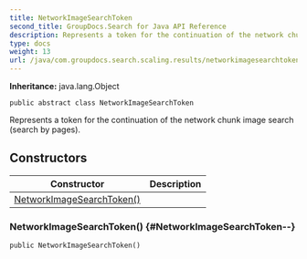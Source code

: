 ```yaml
---
title: NetworkImageSearchToken
second_title: GroupDocs.Search for Java API Reference
description: Represents a token for the continuation of the network chunk image search search by pages.
type: docs
weight: 13
url: /java/com.groupdocs.search.scaling.results/networkimagesearchtoken/
---
```

**Inheritance:**
java.lang.Object
```
public abstract class NetworkImageSearchToken
```

Represents a token for the continuation of the network chunk image search (search by pages).
## Constructors

| Constructor | Description |
| --- | --- |
| [NetworkImageSearchToken()](#NetworkImageSearchToken--) |  |
### NetworkImageSearchToken() {#NetworkImageSearchToken--}
```
public NetworkImageSearchToken()
```


